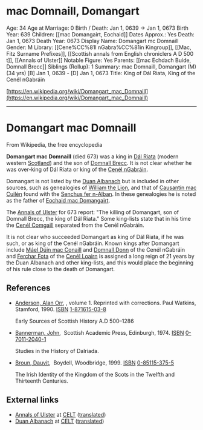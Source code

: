 # mac Domnaill, Domangart

Age: 34
Age at Marriage: 0
Birth / Death: Jan 1, 0639 → Jan 1, 0673
Birth Year: 639
Children: [[mac Domangairt, Eochaid]]
Dates Approx.: Yes
Death: Jan 1, 0673
Death Year: 0673
Display Name: Domangart mc Domnaill
Gender: M
Library: [[Cene%CC%81l nGabra%CC%81in Kingroup]], [[Mac, Fitz Surname Prefixes]], [[Scottish annals from English chroniclers A D 500 t]], [[Annals of Ulster]]
Notable Figure: Yes
Parents: [[mac Echdach Buide, Domnall Brecc]]
Siblings (Rollup): 1
Summary: mac Domnaill, Domangart (M) (34 yrs)
[B] Jan 1, 0639 - [D] Jan 1, 0673
Title: King of Dál Riata, King of the Cenél nGabráin

[https://en.wikipedia.org/wiki/Domangart_mac_Domnaill](https://en.wikipedia.org/wiki/Domangart_mac_Domnaill)

---

# Domangart mac Domnaill

From Wikipedia, the free encyclopedia

**Domangart mac Domnaill** (died 673) was a king in [Dál Riata](https://en.wikipedia.org/wiki/D%C3%A1l_Riata) (modern western [Scotland](https://en.wikipedia.org/wiki/Scotland)) and the son of [Domnall Brecc](https://en.wikipedia.org/wiki/Domnall_Brecc). It is not clear whether he was over-king of Dál Riata or king of the [Cenél nGabráin](https://en.wikipedia.org/wiki/Cen%C3%A9l_nGabr%C3%A1in).

Domangart is not listed by the [Duan Albanach](https://en.wikipedia.org/wiki/Duan_Albanach) but is included in other sources, such as genealogies of [William the Lion](https://en.wikipedia.org/wiki/William_I_of_Scotland), and that of [Causantín mac Cuilén](https://en.wikipedia.org/wiki/Constantine_III_of_Scotland) found with the [Senchus fer n-Alban](https://en.wikipedia.org/wiki/Senchus_fer_n-Alban). In these genealogies he is noted as the father of [Eochaid mac Domangairt](https://en.wikipedia.org/wiki/Eochaid_mac_Domangairt).

The [Annals of Ulster](https://en.wikipedia.org/wiki/Annals_of_Ulster) for 673 report: "The killing of Domangart, son of Domnall Brecc, the king of Dál Riata." Some king-lists state that in his time the [Cenél Comgaill](https://en.wikipedia.org/wiki/Cen%C3%A9l_Comgaill) separated from the Cenél nGabráin.

It is not clear who succeeded Domangart as king of Dál Riata, if he was such, or as king of the Cenél nGabráin. Known kings after Domangart include [Máel Dúin mac Conaill](https://en.wikipedia.org/wiki/M%C3%A1el_D%C3%BAin_mac_Conaill) and [Domnall Donn](https://en.wikipedia.org/wiki/Domnall_Donn) of the Cenél nGabráin and [Ferchar Fota](https://en.wikipedia.org/wiki/Ferchar_Fota) of the [Cenél Loairn](https://en.wikipedia.org/wiki/Cen%C3%A9l_Loairn) is assigned a long reign of 21 years by the Duan Albanach and other king-lists, and this would place the beginning of his rule close to the death of Domangart.

## References

- [Anderson, Alan Orr](https://en.wikipedia.org/wiki/Alan_Orr_Anderson), , volume 1. Reprinted with corrections. Paul Watkins, Stamford, 1990. [ISBN](https://en.wikipedia.org/wiki/ISBN_(identifier)) [1-871615-03-8](https://en.wikipedia.org/wiki/Special:BookSources/1-871615-03-8)

    Early Sources of Scottish History A.D 500–1286

- [Bannerman, John](https://en.wikipedia.org/wiki/John_Bannerman_(historian)),  Scottish Academic Press, Edinburgh, 1974. [ISBN](https://en.wikipedia.org/wiki/ISBN_(identifier)) [0-7011-2040-1](https://en.wikipedia.org/wiki/Special:BookSources/0-7011-2040-1)

    Studies in the History of Dalriada.

- [Broun, Dauvit](https://en.wikipedia.org/wiki/Dauvit_Broun),  Boydell, Woodbridge, 1999. [ISBN](https://en.wikipedia.org/wiki/ISBN_(identifier)) [0-85115-375-5](https://en.wikipedia.org/wiki/Special:BookSources/0-85115-375-5)

    The Irish Identity of the Kingdom of the Scots in the Twelfth and Thirteenth Centuries.

## External links

- [Annals of Ulster](http://www.ucc.ie/celt/published/G00001A/index.html) at [CELT](http://celt.ucc.ie/index.html) ([translated](http://www.ucc.ie/celt/published/T100001A/index.html))
- [Duan Albanach](http://www.ucc.ie/celt/online/G100028/text002.html) at [CELT](http://celt.ucc.ie/index.html) ([translated](http://www.ucc.ie/celt/online/T100028/text002.html))